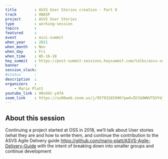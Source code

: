 ```yaml
---
title        : ASVS User Stories creation - Part 8
track        : OWASP
project      : ASVS User Stories
type         : working-session
topics       :
featured     :
event        : mini-summit
when_year    : 2021
when_month   : Nov
when_day     : Fri
when_time    : WS-16-18
hey_summit   : https://post-summit-sessions.heysummit.com/talks/asvs-user-stories-creation-part-8/
banner       :
session_slack:
#status      : 
description  :
organizers   :
    - Mario Platt
youtube_link : H0sU4C-y4fA
zoom_link    : https://us06web.zoom.us/j/95793165996?pwd=ZUlQdWNVTGVYdjBsRXlhRWhoaGdVUT09
---
```


## About this session
Continuing a project started at OSS in 2018, we’ll talk about User stories (what they are and how to write them, and continue the contribution to the ASVS Agile Delivery
guide https://github.com/mario-platt/ASVS-Agile-Delivery-Guide with the intent of breaking down into smaller groups and continue development
